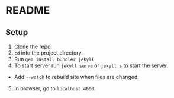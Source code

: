 # README

## Setup

1. Clone the repo.
2. `cd` into the project directory.
3. Run `gem install bundler jekyll`
4. To start server run `jekyll serve` or  `jekyll s` to start the server.
  * Add `--watch` to rebuild site when files are changed.
5. In browser, go to `localhost:4000`.
